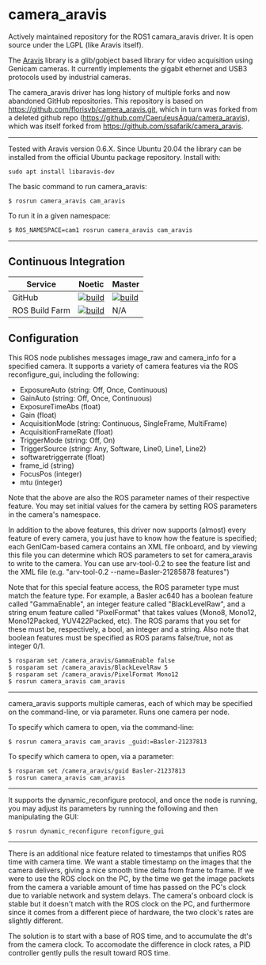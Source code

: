 # camera_aravis

Actively maintained repository for the ROS1 camara_aravis driver. It is open source under the LGPL (like Aravis itself).

The [Aravis](http://live.gnome.org/Aravis) library is a glib/gobject based library for video acquisition using Genicam cameras. It currently implements the gigabit ethernet and USB3 protocols used by industrial cameras.

The camera_aravis driver has long history of multiple forks and now abandoned GitHub repositories. This repository is based on https://github.com/florisvb/camera_aravis.git, which in turn was forked from a deleted github repo (https://github.com/CaeruleusAqua/camera_aravis), which was itself forked from https://github.com/ssafarik/camera_aravis.

------------------------

Tested with Aravis version 0.6.X. Since Ubuntu 20.04 the library can be installed from the official Ubuntu package repository. Install with:

```
sudo apt install libaravis-dev
```

The basic command to run camera_aravis:

	$ rosrun camera_aravis cam_aravis

To run it in a given namespace:

	$ ROS_NAMESPACE=cam1 rosrun camera_aravis cam_aravis

------------------------
## Continuous Integration

| Service    | Noetic  | Master |
| ---------- | ------- | ------ |
| GitHub     | [![build](https://github.com/FraunhoferIOSB/camera_aravis/actions/workflows/industrial_ci_action.yml/badge.svg?branch=noetic-devel)](https://github.com/FraunhoferIOSB/camera_aravis/actions/workflows/industrial_ci_action.yml/badge.svg?branch=noetic-devel)    | [![build](https://github.com/FraunhoferIOSB/camera_aravis/actions/workflows/industrial_ci_action.yml/badge.svg?branch=master)](https://github.com/FraunhoferIOSB/camera_aravis/actions/workflows/industrial_ci_action.yml/badge.svg?branch=master) |
| ROS Build Farm | [![build](https://build.ros.org/job/Ndev__camera_aravis__ubuntu_focal_amd64/6/badge/icon?style=plastic&subject=build)](https://build.ros.org/job/Ndev__camera_aravis__ubuntu_focal_amd64/6/)   | N/A |

## Configuration

This ROS node publishes messages image_raw and camera_info for a specified camera.  It supports
a variety of camera features via the ROS reconfigure_gui, including the following:
* ExposureAuto         (string: Off, Once, Continuous)
* GainAuto             (string: Off, Once, Continuous)
* ExposureTimeAbs      (float)
* Gain                 (float)
* AcquisitionMode      (string: Continuous, SingleFrame, MultiFrame)
* AcquisitionFrameRate (float)
* TriggerMode          (string: Off, On)
* TriggerSource        (string: Any, Software, Line0, Line1, Line2)
* softwaretriggerrate  (float)
* frame_id             (string)
* FocusPos             (integer)
* mtu                  (integer)

Note that the above are also the ROS parameter names of their respective feature.  You may
set initial values for the camera by setting ROS parameters in the camera's namespace.

In addition to the above features, this driver now supports (almost) every feature of every camera,
you just have to know how the feature is specified; each GenICam-based camera contains
an XML file onboard, and by viewing this file you can determine which ROS parameters to set
for camera_aravis to write to the camera.  You can use arv-tool-0.2 to see the feature list
and the XML file (e.g. "arv-tool-0.2 --name=Basler-21285878 features")

Note that for this special feature access, the ROS parameter type must match the feature type.
For example, a Basler ac640 has a boolean feature called "GammaEnable", an integer feature
called "BlackLevelRaw", and a string enum feature called "PixelFormat" that takes values
(Mono8, Mono12, Mono12Packed, YUV422Packed, etc).  The ROS params that you set for these
must be, respectively, a bool, an integer and a string.  Also note that boolean features must
be specified as ROS params false/true, not as integer 0/1.

	$ rosparam set /camera_aravis/GammaEnable false
	$ rosparam set /camera_aravis/BlackLevelRaw 5
	$ rosparam set /camera_aravis/PixelFormat Mono12
	$ rosrun camera_aravis cam_aravis


------------------------
camera_aravis supports multiple cameras, each of which may be specified on the
command-line, or via parameter.  Runs one camera per node.

To specify which camera to open, via the command-line:

	$ rosrun camera_aravis cam_aravis _guid:=Basler-21237813


To specify which camera to open, via a parameter:

	$ rosparam set /camera_aravis/guid Basler-21237813
	$ rosrun camera_aravis cam_aravis


------------------------
It supports the dynamic_reconfigure protocol, and once the node is running, you may adjust
its parameters by running the following and then manipulating the GUI:

	$ rosrun dynamic_reconfigure reconfigure_gui


------------------------
There is an additional nice feature related to timestamps that unifies ROS time with camera time.
We want a stable timestamp on the images that the camera delivers, giving a nice smooth time
delta from frame to frame.  If we were to use the ROS clock on the PC, by the time we get the
image packets from the camera a variable amount of time has passed on the PC's clock due to
variable network and system delays.  The camera's onboard clock is stable but it doesn't match
with the ROS clock on the PC, and furthermore since it comes from a different piece of hardware,
the two clock's rates are slightly different.

The solution is to start with a base of ROS time, and to accumulate the dt's from the camera clock.
To accomodate the difference in clock rates, a PID controller gently pulls the result toward
ROS time.



